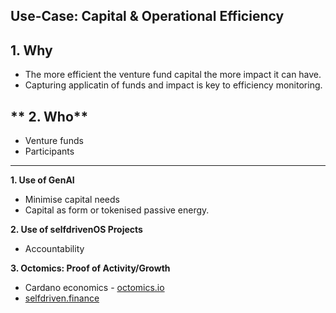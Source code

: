## Use-Case: Capital & Operational Efficiency

## **1. Why**
- The more efficient the venture fund capital the more impact it can have.
- Capturing applicatin of funds and impact is key to efficiency monitoring.

## ** 2. Who**
- Venture funds
- Participants

----

**1. Use of GenAI**
- Minimise capital needs
- Capital as form or tokenised passive energy.

**2. Use of selfdrivenOS Projects**
- Accountability

**3. Octomics: Proof of Activity/Growth**
- Cardano economics - [octomics.io](https://octomics.io)
- [selfdriven.finance](https://selfdriven.finance)
